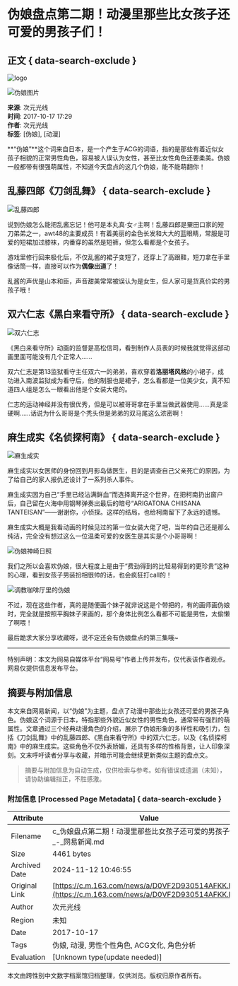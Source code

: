 # 伪娘盘点第二期！动漫里那些比女孩子还可爱的男孩子们！

## 正文 { data-search-exclude }


![logo](https://static.ws.126.net/163/frontend/images/logo-netease.png)

![伪娘图片](https://nimg.ws.126.net/?url=http%3A%2F%2Fdingyue.ws.126.net%2FmBwOPXCy%3DmOXbWLNyAbKw3OCGADJtGHXxdbU7yTNKA1GS1501665858315.jpg&thumbnail=90x2147483647&quality=75&type=jpg)

**来源**: 次元光线  
**时间**: 2017-10-17 17:29  
**作者**: 次元光线  
**标签**: [伪娘], [动漫]

**“伪娘”**这个词来自日本，是一个产生于ACG的词语，指的是那些有着近似女孩子相貌的正常男性角色，容易被人误认为女性，甚至比女性角色还要柔美。伪娘一般都带有很强萌属性，不知道今天盘点的这几个伪娘，能不能萌翻你！

## 乱藤四郎《刀剑乱舞》 { data-search-exclude }

![乱藤四郎](https://nimg.ws.126.net/?url=http%3A%2F%2Fdingyue.ws.126.net%2FXsOd02D2laYtF7kH7EMF1Ltq26a5Dc8C%3DR2VgUMmCETXH1508232390714transferflag.png&thumbnail=750x2147483647&quality=75&type=webp)

说到伪娘怎么能把乱酱忘记！他可是本丸真·女♂主啊！乱藤四郎是粟田口家的短刀弟弟之一，awt48的主要成员！有着美丽的金色长发和大大的蓝眼睛，常服是可爱的短裙加过膝袜，内番穿的虽然是短裤，但怎么看都是个女孩子。

游戏里修行回来极化后，不仅乱酱的裙子变短了，还穿上了高跟鞋，短刀拿在手里像话筒一样，直接可以作为**偶像出道**了！

乱酱的声优是山本和臣，声音甜美常常被误认为是女生，但人家可是货真价实的男孩子哦！

## 双六仁志《黑白来看守所》 { data-search-exclude }

![双六仁志](https://nimg.ws.126.net/?url=http%3A%2F%2Fdingyue.ws.126.net%2Fnfu26dFpBC2q1jMB0KOclsIpevm8cGXRWX2WS%3DJIcDQID1508232390714transferflag.png&thumbnail=750x2147483647&quality=75&type=webp)

《黑白来看守所》动画的监督是高松信司，看到制作人员表的时候我就觉得这部动画里面可能没有几个正常人……

双六仁志是第13监狱看守主任双六一的弟弟，喜欢穿着**洛丽塔风格**的小裙子，成功进入南波监狱成为看守后，他的制服也是裙子，怎么看都是一位美少女，真不知道四人组是怎么一眼看出他是个女装大佬的。

仁志的运动神经并没有很优秀，但是可以被哥哥拿在手里当做武器使用……真是坚硬啊……话说为什么哥哥是个秃头但是弟弟的双马尾这么浓密啊！

## 麻生成实《名侦探柯南》 { data-search-exclude }

![麻生成实](https://nimg.ws.126.net/?url=http%3A%2F%2Fdingyue.ws.126.net%2Fe0tSeoFEZlPkh2FZrmR0rtbwpAW0sjzgSjQru61IZD88A1508232390714transferflag.png&thumbnail=750x2147483647&quality=75&type=webp)

麻生成实以女医师的身份回到月影岛做医生，目的是调查自己父亲死亡的原因，为了给自己的家人报仇还设计了一系列杀人事件。

麻生成实因为自己“手里已经沾满鲜血”而选择离开这个世界，在把柯南扔出窗户后，自己留在火海中用钢琴弹奏出最后的暗号“ARIGATONA CHIISANA TANTEISAN”——谢谢你，小侦探。这样的结局，也给柯南留下了永远的遗憾。

麻生成实大概是我看动画的时候见过的第一位女装大佬了吧，当年的自己还是那么纯洁，完全没有想过这么一位温柔可爱的女医生是其实是个小哥哥啊！

![伪娘神崎日照](https://nimg.ws.126.net/?url=http%3A%2F%2Fdingyue.ws.126.net%2FW0Buw99Dm%3DiA6Ko26x4mLLb3F2d0TZOiIDGvvelQsdCfe1508232390715transferflag.png&thumbnail=750x2147483647&quality=75&type=webp)

我们之所以会喜欢伪娘，很大程度上是由于“费劲得到的比轻易得到的更珍贵”这种的心理，看到女孩子男装扮相很帅的话，也会疯狂打call的！

![调教咖啡厅里的伪娘](https://nimg.ws.126.net/?url=http%3A%2F%2Fdingyue.ws.126.net%2FoIWglW87hrkKbP33eseJxn2mmD2Gt18iDGGbJm1XrNFpM1508232390715transferflag.png&thumbnail=750x2147483647&quality=75&type=webp)

不过，现在这些作者，真的是随便画个妹子就非说这是个带把的，有的画师画伪娘时，完全就是按照平胸妹子来画的，那个身体比例怎么看都不可能是男性，太偷懒了啊喂！

最后跪求大家分享收藏呀，说不定还会有伪娘盘点的第三集哦~

---

特别声明：本文为网易自媒体平台“网易号”作者上传并发布，仅代表该作者观点。网易仅提供信息发布平台。

## 摘要与附加信息

<!-- tcd_abstract -->
本文来自网易新闻，以“伪娘”为主题，盘点了动漫中那些比女孩还可爱的男孩子角色。伪娘这个词源于日本，特指那些外貌近似女性的男性角色，通常带有强烈的萌属性。文章通过三个经典动漫角色的介绍，展示了伪娘形象的多样性和吸引力，包括《刀剑乱舞》中的乱藤四郎、《黑白来看守所》中的双六仁志，以及《名侦探柯南》中的麻生成实。这些角色不仅外表娇媚，还具有多样的性格背景，让人印象深刻。文末呼吁读者分享与收藏，并暗示可能会继续更新类似主题的盘点文。
<!-- tcd_abstract_end -->

> 摘要与附加信息为自动生成，仅供检索与参考。如有错误或遗漏（未知），请协助编辑指正，不胜感激。

### 附加信息 [Processed Page Metadata] { data-search-exclude }

| Attribute       | Value                                  |
|-----------------|----------------------------------------|
| Filename        | c_伪娘盘点第二期！动漫里那些比女孩子还可爱的男孩子们！_-_网易新闻.md                             |
| Size            | 4461 bytes                           |
| Archived Date   | 2024-11-12 10:46:55                             |
| Original Link   | [https://c.m.163.com/news/a/D0VF2D930514AFKK.html](https://c.m.163.com/news/a/D0VF2D930514AFKK.html)                       |
| Author          | 次元光线                               |
| Region          | 未知                               |
| Date            | 2017-10-17                                 |
| Tags            | 伪娘, 动漫, 男性个性角色, ACG文化, 角色分析                                 |
| Evaluation            | [Unknown type(update needed)]                                 |
<!-- tcd_table_end -->

本文由跨性别中文数字档案馆归档整理，仅供浏览。版权归原作者所有。
